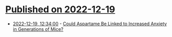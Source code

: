 # [Published on 2022-12-19](index.md)

* [2022-12-19, 12:34:00](https://science.slashdot.org/story/22/12/19/0457215/could-aspartame-be-linked-to-increased-anxiety-in-generations-of-mice?utm_source=rss1.0mainlinkanon&utm_medium=feed) - [Could Aspartame Be Linked to Increased Anxiety in Generations of Mice?](https://science.slashdot.org/story/22/12/19/0457215/could-aspartame-be-linked-to-increased-anxiety-in-generations-of-mice?utm_source=rss1.0mainlinkanon&utm_medium=feed)
